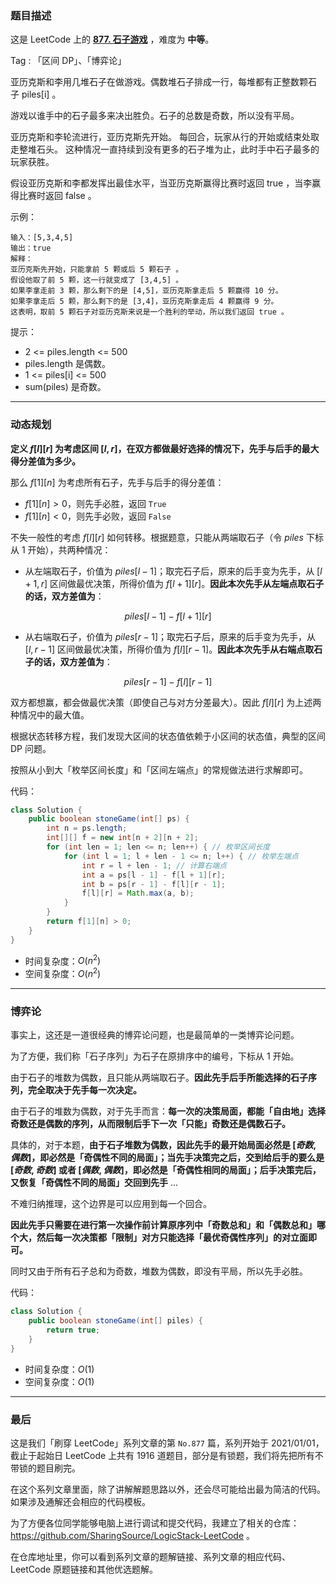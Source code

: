 ### 题目描述

这是 LeetCode 上的 **[877. 石子游戏](https://leetcode-cn.com/problems/stone-game/solution/gong-shui-san-xie-jing-dian-qu-jian-dp-j-wn31/)** ，难度为 **中等**。

Tag : 「区间 DP」、「博弈论」



亚历克斯和李用几堆石子在做游戏。偶数堆石子排成一行，每堆都有正整数颗石子 piles[i] 。

游戏以谁手中的石子最多来决出胜负。石子的总数是奇数，所以没有平局。

亚历克斯和李轮流进行，亚历克斯先开始。 每回合，玩家从行的开始或结束处取走整堆石头。 这种情况一直持续到没有更多的石子堆为止，此时手中石子最多的玩家获胜。

假设亚历克斯和李都发挥出最佳水平，当亚历克斯赢得比赛时返回 true ，当李赢得比赛时返回 false 。


示例：
```
输入：[5,3,4,5]
输出：true
解释：
亚历克斯先开始，只能拿前 5 颗或后 5 颗石子 。
假设他取了前 5 颗，这一行就变成了 [3,4,5] 。
如果李拿走前 3 颗，那么剩下的是 [4,5]，亚历克斯拿走后 5 颗赢得 10 分。
如果李拿走后 5 颗，那么剩下的是 [3,4]，亚历克斯拿走后 4 颗赢得 9 分。
这表明，取前 5 颗石子对亚历克斯来说是一个胜利的举动，所以我们返回 true 。
```

提示：
* 2 <= piles.length <= 500
* piles.length 是偶数。
* 1 <= piles[i] <= 500
* sum(piles) 是奇数。

---

### 动态规划

**定义 $f[l][r]$ 为考虑区间 $[l,r]$，在双方都做最好选择的情况下，先手与后手的最大得分差值为多少。**

那么 $f[1][n]$ 为考虑所有石子，先手与后手的得分差值：

* $f[1][n] > 0$，则先手必胜，返回 `True`
* $f[1][n] < 0$，则先手必败，返回 `False`

不失一般性的考虑 $f[l][r]$ 如何转移。根据题意，只能从两端取石子（令 $piles$ 下标从 $1$ 开始），共两种情况：

* 从左端取石子，价值为 $piles[l - 1]$；取完石子后，原来的后手变为先手，从 $[l + 1, r]$ 区间做最优决策，所得价值为 $f[l + 1][r]$。**因此本次先手从左端点取石子的话，双方差值为**：

$$
piles[l - 1] - f[l + 1][r]
$$

* 从右端取石子，价值为 $piles[r - 1]$；取完石子后，原来的后手变为先手，从 $[l, r - 1]$ 区间做最优决策，所得价值为 $f[l][r - 1]$。**因此本次先手从右端点取石子的话，双方差值为**：

$$
piles[r - 1] - f[l][r - 1]
$$

双方都想赢，都会做最优决策（即使自己与对方分差最大）。因此 $f[l][r]$ 为上述两种情况中的最大值。

根据状态转移方程，我们发现大区间的状态值依赖于小区间的状态值，典型的区间 DP 问题。

按照从小到大「枚举区间长度」和「区间左端点」的常规做法进行求解即可。

代码：
```Java []
class Solution {
    public boolean stoneGame(int[] ps) {
        int n = ps.length;
        int[][] f = new int[n + 2][n + 2]; 
        for (int len = 1; len <= n; len++) { // 枚举区间长度
            for (int l = 1; l + len - 1 <= n; l++) { // 枚举左端点
                int r = l + len - 1; // 计算右端点
                int a = ps[l - 1] - f[l + 1][r];
                int b = ps[r - 1] - f[l][r - 1];
                f[l][r] = Math.max(a, b);
            }
        }
        return f[1][n] > 0;
    }
}
```
* 时间复杂度：$O(n^2)$
* 空间复杂度：$O(n^2)$

---

### 博弈论

事实上，这还是一道很经典的博弈论问题，也是最简单的一类博弈论问题。

为了方便，我们称「石子序列」为石子在原排序中的编号，下标从 $1$ 开始。

由于石子的堆数为偶数，且只能从两端取石子。**因此先手后手所能选择的石子序列，完全取决于先手每一次决定。**

由于石子的堆数为偶数，对于先手而言：**每一次的决策局面，都能「自由地」选择奇数还是偶数的序列，从而限制后手下一次「只能」奇数还是偶数石子。**

具体的，对于本题，**由于石子堆数为偶数，因此先手的最开始局面必然是 $[奇数, 偶数]$，即必然是「奇偶性不同的局面」；当先手决策完之后，交到给后手的要么是 $[奇数,奇数]$ 或者 $[偶数,偶数]$，即必然是「奇偶性相同的局面」；后手决策完后，又恢复「奇偶性不同的局面」交回到先手** ...

不难归纳推理，这个边界是可以应用到每一个回合。

**因此先手只需要在进行第一次操作前计算原序列中「奇数总和」和「偶数总和」哪个大，然后每一次决策都「限制」对方只能选择「最优奇偶性序列」的对立面即可。**

同时又由于所有石子总和为奇数，堆数为偶数，即没有平局，所以先手必胜。

代码：
```Java []
class Solution {
    public boolean stoneGame(int[] piles) {
        return true;
    }
}
```
* 时间复杂度：$O(1)$
* 空间复杂度：$O(1)$

---

### 最后

这是我们「刷穿 LeetCode」系列文章的第 `No.877` 篇，系列开始于 2021/01/01，截止于起始日 LeetCode 上共有 1916 道题目，部分是有锁题，我们将先把所有不带锁的题目刷完。

在这个系列文章里面，除了讲解解题思路以外，还会尽可能给出最为简洁的代码。如果涉及通解还会相应的代码模板。

为了方便各位同学能够电脑上进行调试和提交代码，我建立了相关的仓库：https://github.com/SharingSource/LogicStack-LeetCode 。

在仓库地址里，你可以看到系列文章的题解链接、系列文章的相应代码、LeetCode 原题链接和其他优选题解。

